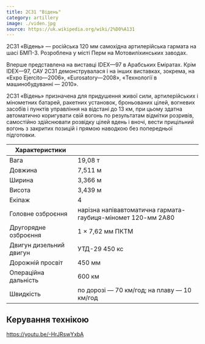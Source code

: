 ```yaml
---
title: 2С31 "Відень"
category: artillery
image: ./viden.jpg
source: https://uk.wikipedia.org/wiki/2%D0%A131
---
```


2С31 «Відень» — російська 120 мм самохідна артилерійська гармата на шасі БМП-3. Розроблена у місті Перм на Мотовиліхинських заводах.

Вперше представлена на виставці IDEX—97 в Арабських Еміратах. Крім IDEX—97, САУ 2С31 демонструвалася і на інших виставках, зокрема, на «Expo Ejercito—2006», «Eurosatory—2008», «Технології в машинобудуванні — 2010».

2С31 «Відень» призначена для придушення живої сили, артилерійських і мінометних батарей, ракетних установок, броньованих цілей, вогневих засобів і пунктів управління на відстані до 13 км, при цьому здатна автоматично коригувати свій вогонь по результатам відмітки розривів, самостійно здійснювати розвідку цілей вдень і вночі, вести прицільний вогонь з закритих позицій і прямою наводкою без попередньої підготовки.

| Характеристики          |                                                              |
| ----------------------- | ------------------------------------------------------------ |
| Вага                    | 19,08 т                                                      |
| Довжина                 | 7,511 м                                                      |
| Ширина                  | 3,366 м                                                      |
| Висота                  | 3,439 м                                                      |
| Екіпаж                  | 4                                                            |
| Головне озброєння       | нарізна напівавтоматична гармата-гаубиця-міномет 120-мм 2А80 |
| Другорядне озброєння    | 1 × 7,62 мм ПКТМ                                             |
| Двигун дизельний двигун | УТД-29 450 кс                                                |
| Дорожній просвіт        | 450 мм                                                       |
| Операційна дальність    | 600 км                                                       |
| Швидкість               | по дорозі — 70 км/год; на плаву — 10 км/год                  |

## Керування технікою

https://youtu.be/-HrJRswYxbA

